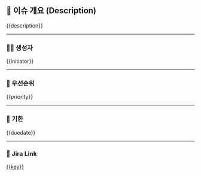 ## 📄 이슈 개요 (Description)
{{description}}

---

### 🧑‍💻 생성자
{{initiator}}

---

### 🎯 우선순위
{{priority}}

---

### 📅 기한
{{duedate}}

---

### 🔗 Jira Link
[{{key}}]({{url}})
